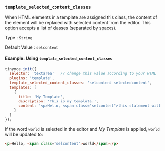 ### `template_selected_content_classes`

When HTML elements in a template are assigned this class, the content of the element will be replaced with selected content from the editor. This option accepts a list of classes (separated by spaces).

Type
: `String`

Default Value
: `selcontent`

#### Example: Using `template_selected_content_classes`

```js
tinymce.init({
  selector: 'textarea',  // change this value according to your HTML
  plugins: 'template',
  template_selected_content_classes: 'selcontent selectedcontent',
  templates: [
    {
      title: 'My Template',
      description: 'This is my template.',
      content: '<p>Hello, <span class="selcontent">this statement will be replaced.</span></p>'
    }
  ]
});
```

If the word `world` is selected in the editor and _My Template_ is applied, `world` will be updated to:

```html
<p>Hello, <span class="selcontent">world</span></p>
```

